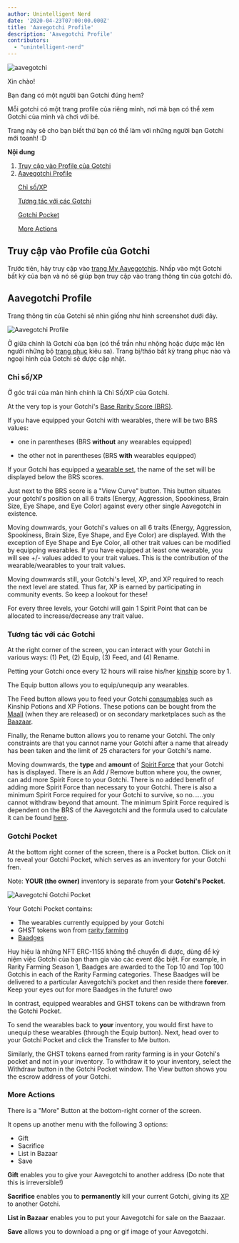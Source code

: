 ```yaml
---
author: Unintelligent Nerd
date: '2020-04-23T07:00:00.000Z'
title: 'Aavegotchi Profile'
description: 'Aavegotchi Profile'
contributors:
  - "unintelligent-nerd"
---
```


<div class="headerImageContainer">
<img class="headerImage" src="/aavegotchi-profile/aavegotchi.png" alt="aavegotchi" />
<p class="headerImageText">Xin chào!</p>
</div>

Bạn đang có một người bạn Gotchi đúng hem?

Mỗi gotchi có một trang profile của riêng mình, nơi mà bạn có thể xem Gotchi của mình và chơi với bé.

Trang này sẽ cho bạn biết thứ bạn có thể làm với những người bạn Gotchi mới toanh! :D

<div class="contentsBox">

**Nội dung**

<ol>
<li><a href=#accessing-your-gotchi-profile>Truy cập vào Profile của Gotchi</a></li>
<li><a href=#gotchi-profile>Aavegotchi Profile</a></li>
<p><a href=#stats-xp>Chỉ số/XP</a></p>
<p><a href=#interact-with-your-gotchi>Tương tác với các Gotchi</a></p>
<p><a href=#gotchi-pocket>Gotchi Pocket</a></p>
<p><a href=#more-actions>More Actions</a></p>
</ol>

</div>

## Truy cập vào Profile của Gotchi

Trước tiên, hãy truy cập vào [trang My Aavegotchis](https://aavegotchi.com/aavegotchis). Nhấp vào một Gotchi bất kỳ của bạn và nó sẽ giúp bạn truy cập vào trang thông tin của gotchi đó.

## Aavegotchi Profile

Trang thông tin của Gotchi sẽ nhìn giống như hình screenshot dưới đây.

<img class = "bodyImage" src = "/aavegotchi-profile/aavegotchi-profile.png" alt = "Aavegotchi Profile" />

Ở giữa chính là Gotchi của bạn (có thể trần như nhộng hoặc được mặc lên người những bộ [trang phục](/wearables) kiêu sa). Trang bị/tháo bất kỳ trang phục nào và ngoại hình của Gotchi sẽ được cập nhật.

### Chỉ số/XP

Ở góc trái của màn hình chính là Chỉ Số/XP của Gotchi.

At the very top is your Gotchi's [Base Rarity Score (BRS)](/rarity-farming#base-rarity-score).

If you have equipped your Gotchi with wearables, there will be two BRS values:

* one in parentheses (BRS **without** any wearables equipped)

* the other not in parentheses (BRS **with** wearables equipped)

If your Gotchi has equipped a [wearable set](/sets), the name of the set will be displayed below the BRS scores.

Just next to the BRS score is a "View Curve" button. This button situates your gotchi's position on all 6 traits (Energy, Aggression, Spookiness, Brain Size, Eye Shape, and Eye Color) against every other single Aavegotchi in existence.

Moving downwards, your Gotchi's values on all 6 traits (Energy, Aggression, Spookiness, Brain Size, Eye Shape, and Eye Color) are displayed. With the exception of Eye Shape and Eye Color, all other trait values can be modified by equipping wearables. If you have equipped at least one wearable, you will see +/- values added to your trait values. This is the contribution of the wearable/wearables to your trait values.

Moving downwards still, your Gotchi's level, XP, and XP required to reach the next level are stated. Thus far, XP is earned by participating in community events. So keep a lookout for these!

For every three levels, your Gotchi will gain 1 Spirit Point that can be allocated to increase/decrease any trait value.

### Tương tác với các Gotchi

At the right corner of the screen, you can interact with your Gotchi in various ways: (1) Pet, (2) Equip, (3) Feed, and (4) Rename.

Petting your Gotchi once every 12 hours will raise his/her [kinship](/traits#kinship) score by 1.

The Equip button allows you to equip/unequip any wearables.

The Feed button allows you to feed your Gotchi [consumables](/wearables#consumables) such as Kinship Potions and XP Potions. These potions can be bought from the [Maall](/maall) (when they are released) or on secondary marketplaces such as the [Baazaar](/baazaar).

Finally, the Rename button allows you to rename your Gotchi. The only constraints are that you cannot name your Gotchi after a name that already has been taken and the limit of 25 characters for your Gotchi's name.

Moving downwards, the **type** and **amount** of [Spirit Force](/glossary#spirit-force) that your Gotchi has is displayed. There is an Add / Remove button where you, the owner, can add more Spirit Force to your Gotchi. There is no added benefit of adding more Spirit Force than necessary to your Gotchi. There is also a minimum Spirit Force required for your Gotchi to survive, so no......you cannot withdraw beyond that amount. The minimum Spirit Force required is dependent on the BRS of the Aavegotchi and the formula used to calculate it can be found [here](/portals#claiming-an-aavegotchi).

### Gotchi Pocket

At the bottom right corner of the screen, there is a Pocket button. Click on it to reveal your Gotchi Pocket, which serves as an inventory for your Gotchi fren.

Note: **YOUR (the owner)** inventory is separate from your **Gotchi's Pocket**.

<img class = "bodyImage" src = "/aavegotchi-profile/aavegotchi-gotchi-pocket.png" alt = "Aavegotchi Gotchi Pocket" />

Your Gotchi Pocket contains:

* The wearables currently equipped by your Gotchi
* GHST tokens won from [rarity farming](/rarity-farming)
* [Baadges](/baadge)

Huy hiệu là những NFT ERC-1155 không thể chuyển đi được, dùng để kỷ niệm việc Gotchi của bạn tham gia vào các event đặc biệt. For example, in Rarity Farming Season 1, Baadges are awarded to the Top 10 and Top 100 Gotchis in each of the Rarity Farming categories. These Baadges will be delivered to a particular Aavegotchi’s pocket and then reside there **forever**. Keep your eyes out for more Baadges in the future! owo

In contrast, equipped wearables and GHST tokens can be withdrawn from the Gotchi Pocket.

To send the wearables back to **your** inventory, you would first have to unequip these wearables (through the Equip button). Next, head over to your Gotchi Pocket and click the Transfer to Me button.

Similarly, the GHST tokens earned from rarity farming is in your Gotchi's pocket and not in your inventory. To withdraw it to your inventory, select the Withdraw button in the Gotchi Pocket window. The View button shows you the escrow address of your Gotchi.

### More Actions

There is a "More" Button at the bottom-right corner of the screen.

It opens up another menu with the following 3 options:

* Gift
* Sacrifice
* List in Bazaar
* Save

**Gift** enables you to give your Aavegotchi to another address (Do note that this is irreversible!)

**Sacrifice** enables you to **permanently** kill your current Gotchi, giving its [XP](/traits#experience) to another Gotchi.

**List in Bazaar** enables you to put your Aavegotchi for sale on the Baazaar.

**Save** allows you to download a png or gif image of your Aavegotchi.
